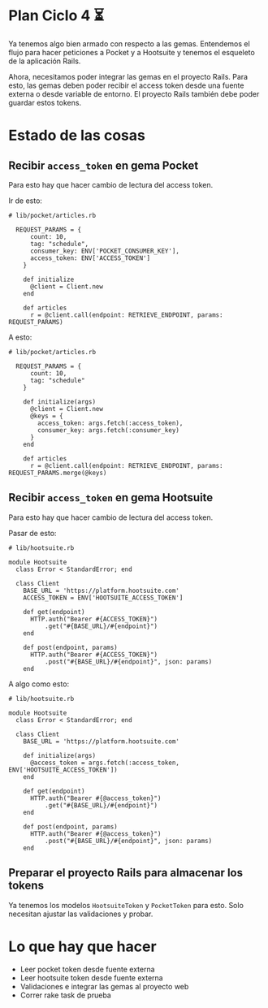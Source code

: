 # Plan Ciclo 4 ⏳ 
Ya tenemos algo bien armado con respecto a las gemas. Entendemos el flujo para hacer peticiones a Pocket y a Hootsuite y tenemos el esqueleto de la aplicación Rails.

Ahora, necesitamos poder integrar las gemas en el proyecto Rails. Para esto, las gemas deben poder recibir el access token desde una fuente externa o desde variable de entorno. El proyecto Rails también debe poder guardar estos tokens.

# Estado de las cosas
## Recibir `access_token` en gema Pocket

Para esto hay que hacer cambio de lectura del access token.

Ir de esto:

    # lib/pocket/articles.rb
    
      REQUEST_PARAMS = {
          count: 10,
          tag: "schedule",
          consumer_key: ENV['POCKET_CONSUMER_KEY'],
          access_token: ENV['ACCESS_TOKEN']
        }
    
        def initialize
          @client = Client.new
        end
    
        def articles
          r = @client.call(endpoint: RETRIEVE_ENDPOINT, params: REQUEST_PARAMS)
    

A esto:

    # lib/pocket/articles.rb
    
      REQUEST_PARAMS = {
          count: 10,
          tag: "schedule"
        }
    
        def initialize(args)
          @client = Client.new
          @keys = {
            access_token: args.fetch(:access_token),
            consumer_key: args.fetch(:consumer_key)
          }
        end
    
        def articles
          r = @client.call(endpoint: RETRIEVE_ENDPOINT, params: REQUEST_PARAMS.merge(@keys)
    


## Recibir `access_token` en gema Hootsuite

Para esto hay que hacer cambio de lectura del access token.

Pasar de esto:

    # lib/hootsuite.rb
    
    module Hootsuite
      class Error < StandardError; end
    
      class Client
        BASE_URL = 'https://platform.hootsuite.com'
        ACCESS_TOKEN = ENV['HOOTSUITE_ACCESS_TOKEN']
    
        def get(endpoint)
          HTTP.auth("Bearer #{ACCESS_TOKEN}")
              .get("#{BASE_URL}/#{endpoint}")
        end
    
        def post(endpoint, params)
          HTTP.auth("Bearer #{ACCESS_TOKEN}")
              .post("#{BASE_URL}/#{endpoint}", json: params)
        end

A algo como esto:

    # lib/hootsuite.rb
    
    module Hootsuite
      class Error < StandardError; end
    
      class Client
        BASE_URL = 'https://platform.hootsuite.com'
    
        def initialize(args)
          @access_token = args.fetch(:access_token, ENV['HOOTSUITE_ACCESS_TOKEN'])
        end
    
        def get(endpoint)
          HTTP.auth("Bearer #{@access_token}")
              .get("#{BASE_URL}/#{endpoint}")
        end
    
        def post(endpoint, params)
          HTTP.auth("Bearer #{@access_token}")
              .post("#{BASE_URL}/#{endpoint}", json: params)
        end


## Preparar el proyecto Rails para almacenar los tokens

Ya tenemos los modelos `HootsuiteToken` y `PocketToken` para esto. Solo necesitan ajustar las validaciones y probar.

# Lo que hay que hacer
- Leer pocket token desde fuente externa
- Leer hootsuite token desde fuente externa
- Validaciones e integrar las gemas al proyecto web
- Correr rake task de prueba

